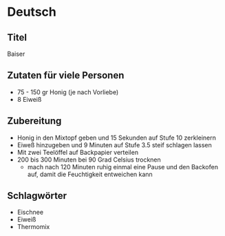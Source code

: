 # Deutsch

## Titel

Baiser

## Zutaten für viele Personen

* 75 - 150 gr Honig (je nach Vorliebe)
* 8 Eiweiß

## Zubereitung

* Honig in den Mixtopf geben und 15 Sekunden auf Stufe 10 zerkleinern
* Eiweß hinzugeben und 9 Minuten auf Stufe 3.5 steif schlagen lassen
* Mit zwei Teelöffel auf Backpapier verteilen
* 200 bis 300 Minuten bei 90 Grad Celsius trocknen
    * mach nach 120 Minuten ruhig einmal eine Pause und den Backofen auf, damit die Feuchtigkeit entweichen kann

## Schlagwörter

* Eischnee
* Eiweiß
* Thermomix
